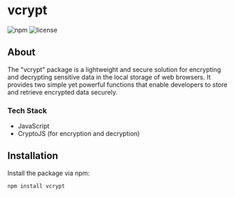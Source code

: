 # vcrypt

![npm](https://img.shields.io/npm/v/vcrypt?color=blue)
![license](https://img.shields.io/npm/l/vcrypt)

## About

The "vcrypt" package is a lightweight and secure solution for encrypting and decrypting sensitive data in the local storage of web browsers. It provides two simple yet powerful functions that enable developers to store and retrieve encrypted data securely.

### Tech Stack

- JavaScript
- CryptoJS (for encryption and decryption)

## Installation

Install the package via npm:

```bash
npm install vcrypt
```
